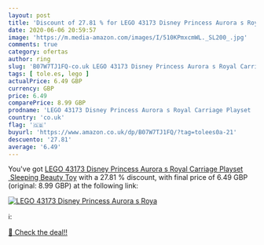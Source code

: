 ```yaml
---
layout: post
title: 'Discount of 27.81 % for LEGO 43173 Disney Princess Aurora s Roya'
date: 2020-06-06 20:59:57
image: 'https://m.media-amazon.com/images/I/510KPmxcmWL._SL200_.jpg'
comments: true
category: ofertas
author: ring
slug: 'B07W7TJ1FQ-co.uk LEGO 43173 Disney Princess Aurora s Royal Carriage...'
tags: [ tole.es, lego ]
actualPrice: 6.49 GBP
currency: GBP
price: 6.49
comparePrice: 8.99 GBP
prodname: 'LEGO 43173 Disney Princess Aurora s Royal Carriage Playset  Sleeping Beauty Toy'
country: 'co.uk'
flag: '🇬🇧'
buyurl: 'https://www.amazon.co.uk/dp/B07W7TJ1FQ/?tag=tolees0a-21'
descuento: '27.81'
average: '6.49'
---
```


You've got [LEGO 43173 Disney Princess Aurora s Royal Carriage Playset  Sleeping Beauty Toy](https://www.amazon.co.uk/dp/B07W7TJ1FQ/?tag=tolees0a-21) with a  27.81 % discount, with final price of 6.49 GBP (original: 8.99 GBP) at the following link:

[![LEGO 43173 Disney Princess Aurora s Roya](https://m.media-amazon.com/images/I/510KPmxcmWL._SL200_.jpg)](https://www.amazon.co.uk/dp/B07W7TJ1FQ/?tag=tolees0a-21)

ℹ️:


[🛒 Check the deal!!](https://www.amazon.co.uk/dp/B07W7TJ1FQ/?tag=tolees0a-21)

